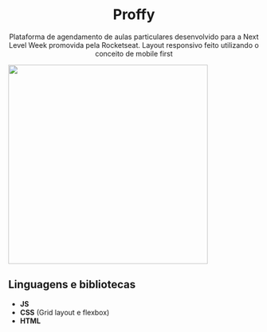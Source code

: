 <h1 align="center">
Proffy</h1>
 
<p align="center">Plataforma de agendamento de aulas particulares desenvolvido para a Next Level Week promovida pela Rocketseat. Layout responsivo feito utilizando o conceito de mobile first</p> 

 <img src=”https://github.com/jpm4rtinss/ProffyRocketseat/commit/0c3813db0187bc04fa9378ca56a63e39125e55d2” width=400>
 
## Linguagens e bibliotecas

- **JS**  
- **CSS** (Grid layout e flexbox)  
-  **HTML**


